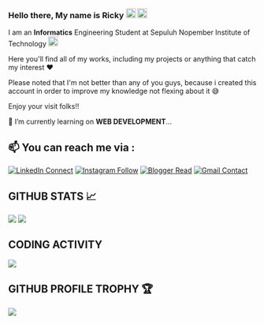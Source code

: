 ### Hello there, My name is Ricky <img src="https://media.giphy.com/media/ekeXXN8CG7xEavr6rP/giphy.gif" width="20px">  <img src="https://media.giphy.com/media/VCst7uRnCOx6asgvqj/giphy.gif" width="20px">

I am an **Informatics** Engineering Student at Sepuluh Nopember Institute of Technology <img src="https://media.giphy.com/media/cAcofT0wwuRnwZ8PGE/giphy.gif" width="20px">

Here you'll find all of my works, including my projects or anything that catch my interest ❤

Please noted that I'm not better than any of you guys, because i created this account in order to improve my knowledge not flexing about it 😅

Enjoy your visit folks!!

📙 I’m currently learning on **WEB DEVELOPMENT**...

## 📫 You can reach me via :
[![LinkedIn Connect](https://img.shields.io/badge/LinkedIn-0077B5?style=for-the-badge&logo=linkedin&logoColor=white)](https://www.linkedin.com/in/rickysupriyanto/)
[![Instagram Follow](https://img.shields.io/badge/Instagram-E4405F?style=for-the-badge&logo=instagram&logoColor=white)](https://www.instagram.com/ricky.s20_/)
[![Blogger Read](https://img.shields.io/badge/Blogger-FF5722?style=for-the-badge&logo=blogger&logoColor=white)](https://ricky-supriyanto-20.blogspot.com/)
[![Gmail Contact](https://img.shields.io/badge/Gmail-D14836?style=for-the-badge&logo=gmail&logoColor=white)](mailto:rickysupriyanto807@gmail.com)
<br>
     
## GITHUB STATS 📈
<p>
  <img src="https://github-readme-stats.vercel.app/api?username=rickys20&line_height=27&count_private=true&show_icons=true&theme=vision-friendly-dark&hide_border=true" />
  <img src="https://github-readme-stats.vercel.app/api/top-langs/?username=rickys20&langs_count=8&theme=highcontrast&hide_border=true&layout=compact" />
</p>

## CODING ACTIVITY
<p>
  <img src="https://github-readme-stats.vercel.app/api/wakatime?username=rickys20&layout=compact&theme=chartreuse-dark&hide_border=true" />
</p>

## GITHUB PROFILE TROPHY 🏆
<p>
  <img src="https://github-profile-trophy.vercel.app/?username=rickys20&margin-w=25&margin-h=25&column=7&theme=darkhub" />    
</p>
